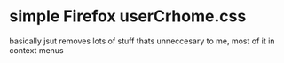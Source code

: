 # simple Firefox userCrhome.css
basically jsut removes lots of stuff thats unneccesary to me, most of it in context menus
